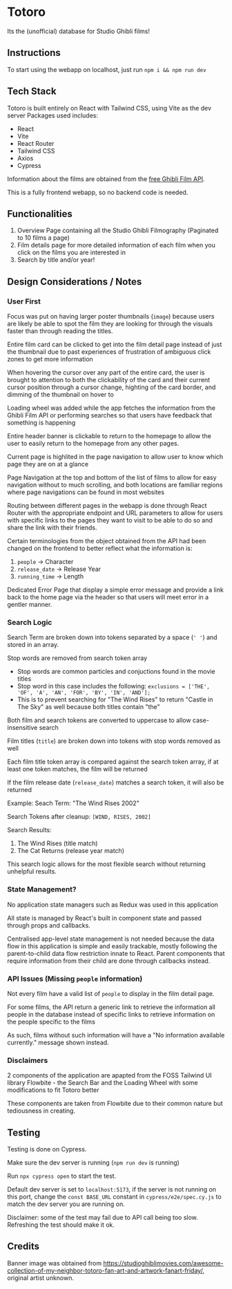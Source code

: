 # Totoro
Its the (unofficial) database for Studio Ghibli films!

## Instructions
To start using the webapp on localhost, just run ``` npm i && npm run dev ```

## Tech Stack
Totoro is built entirely on React with Tailwind CSS, using Vite as the dev server
Packages used includes:
- React
- Vite
- React Router
- Tailwind CSS
- Axios
- Cypress

Information about the films are obtained from the [free Ghibli Film API](https://ghibliapi.vercel.app/#tag/Films).

This is a fully frontend webapp, so no backend code is needed.

## Functionalities
1. Overview Page containing all the Studio Ghibli Filmography (Paginated to 10 films a page)
2. Film details page for more detailed information of each film when you click on the films you are interested in
3. Search by title and/or year!

## Design Considerations / Notes
### User First
Focus was put on having larger poster thumbnails (```image```) because users are likely be able to spot the film they are looking for through the visuals faster than through reading the titles. 

Entire film card can be clicked to get into the film detail page instead of just the thumbnail due to past experiences of frustration of ambiguous click zones to get more information

When hovering the cursor over any part of the entire card, the user is brought to attention to both the clickability of the card and their current cursor position through a cursor change, highting of the card border, and dimming of the thumbnail on hover to 

Loading wheel was added while the app fetches the information from the Ghibli Film API or performing searches so that users have feedback that something is happening

Entire header banner is clickable to return to the homepage to allow the user to easily return to the homepage from any other pages.

Current page is highlited in the page navigation to allow user to know which page they are on at a glance

Page Navigation at the top and bottom of the list of films to allow for easy navigation without to much scrolling, and both locations are familiar regions where page navigations can be found in most websites

Routing between different pages in the webapp is done through React Router with the appropriate endpoint and URL parameters to allow for users with specific links to the pages they want to visit to be able to do so and share the link with their friends.

Certain terminologies from the object obtained from the API had been changed on the frontend to better reflect what the information is:
1. ```people``` -> Character
2. ```release_date``` -> Release Year
3. ```running_time``` ->  Length

Dedicated Error Page that display a simple error message and provide a link back to the home page via the header so that users will meet error in a gentler manner. 

### Search Logic
Search Term are broken down into tokens separated by a space (```' '```) and stored in an array.

Stop words are removed from search token array
- Stop words are common particles and conjuctions found in the movie titles
- Stop word in this case includes the following: ```exclusions = ['THE', 'OF', 'A', 'AN', 'FOR', 'BY', 'IN', 'AND'];```
- This is to prevent searching for "The Wind Rises" to return "Castle in The Sky" as well because both titles contain "the"

Both film and search tokens are converted to uppercase to allow case-insensitive search

Film titles (```title```) are broken down into tokens with stop words removed as well

Each film title token array is compared against the search token array, if at least one token matches, the film will be returned

If the film release date  (```release_date```) matches a search token, it will also be returned

Example:
Seach Term: "The Wind Rises 2002" 

Search Tokens after cleanup: ```[WIND, RISES, 2002]```

Search Results:
1. The Wind Rises (title match)
2. The Cat Returns (release year match)

This search logic allows for the most flexible search without returning unhelpful results.

### State Management?
No application state managers such as Redux was used in this application

All state is managed by React's built in component state and passed through props and callbacks. 

Centralised app-level state management is not needed because the data flow in this application is simple and easily trackable, mostly following the parent-to-child data flow restriction innate to React. Parent components that require information from their child are done through callbacks instead.

### API Issues (Missing ```people``` information)
Not every film have a valid list of ```people``` to display in the film detail page. 

For some films, the API return a generic link to retrieve the information all people in the database instead of specific links to retrieve information on the people specific to the films

As such, films without such information will have a "No information available currently." message shown instead.

### Disclaimers
2 components of the application are apapted from the FOSS Tailwind UI library Flowbite - the Search Bar and the Loading Wheel with some modifications to fit Totoro better

These components are taken from Flowbite due to their common nature but tediousness in creating.

## Testing
Testing is done on Cypress.

Make sure the dev server is running (`npm run dev` is running)

Run `npx cypress open` to start the test.

Default dev server is set to `localhost:5173`, if the server is not running on this port, change the `const BASE_URL` constant in `cypress/e2e/spec.cy.js` to match the dev server you are running on.

Disclaimer: some of the test may fail due to API call being too slow. Refreshing the test should make it ok.

## Credits
Banner image was obtained from https://studioghiblimovies.com/awesome-collection-of-my-neighbor-totoro-fan-art-and-artwork-fanart-friday/, original artist unknown.
